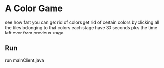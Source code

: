 # A Color Game
see how fast you can get rid of colors
get rid of certain colors by clicking all the tiles belonging to that colors 
each stage have 30 seconds plus the time left over from previous stage

## Run
run mainClient.java 